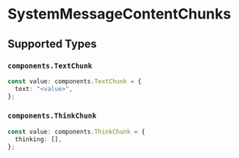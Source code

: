 # SystemMessageContentChunks


## Supported Types

### `components.TextChunk`

```typescript
const value: components.TextChunk = {
  text: "<value>",
};
```

### `components.ThinkChunk`

```typescript
const value: components.ThinkChunk = {
  thinking: [],
};
```


